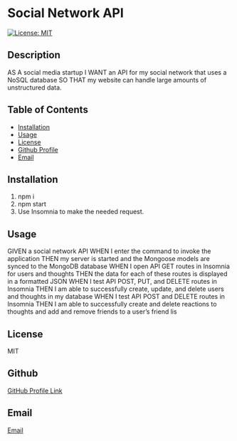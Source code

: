# Social Network API

 [![License: MIT](https://img.shields.io/badge/License-MIT-yellow.svg)](https://opensource.org/licenses/MIT)

## Description

AS A social media startup
I WANT an API for my social network that uses a NoSQL database
SO THAT my website can handle large amounts of unstructured data.

## Table of Contents

- [Installation](#installation)
- [Usage](#usage)
- [License](#license)
- [Github Profile](#github)
- [Email](#email)

## Installation

1. npm i 
2. npm start
3. Use Insomnia to make the needed request.

## Usage

GIVEN a social network API
WHEN I enter the command to invoke the application
THEN my server is started and the Mongoose models are synced to the MongoDB database
WHEN I open API GET routes in Insomnia for users and thoughts
THEN the data for each of these routes is displayed in a formatted JSON
WHEN I test API POST, PUT, and DELETE routes in Insomnia
THEN I am able to successfully create, update, and delete users and thoughts in my database
WHEN I test API POST and DELETE routes in Insomnia
THEN I am able to successfully create and delete reactions to thoughts and add and remove friends to a user’s friend lis

## License

MIT

## Github

 <a href="https://github.com/Jackson-Barker">GitHub Profile Link</a> 

## Email

<a href="mailto:barkerwjackson@gmail.com">Email</a>


